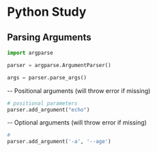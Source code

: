 # Python Study

## Parsing Arguments
```python
import argparse

parser = argparse.ArgumentParser()

args = parser.parse_args()
```
-- Positional arguments (will throw error if missing)
```python
# positional parameters
parser.add_argument("echo")
```
-- Optional arguments (will throw error if missing)
```python
# 
parser.add_argument('-a', '--age')
```